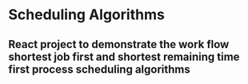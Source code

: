 ﻿# Scheduling Algorithms
## React project to demonstrate the work flow shortest job first and shortest remaining time first process scheduling algorithms